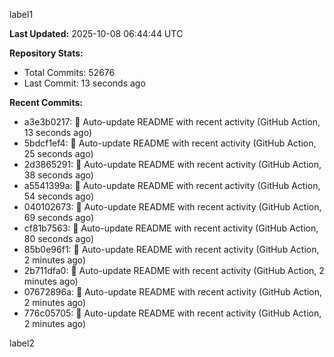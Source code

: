 
label1 
<!-- ACTIVITY_START -->
**Last Updated:** 2025-10-08 06:44:44 UTC

**Repository Stats:**
- Total Commits: 52676
- Last Commit: 13 seconds ago

**Recent Commits:**
- a3e3b0217: 🤖 Auto-update README with recent activity (GitHub Action, 13 seconds ago)
- 5bdcf1ef4: 🤖 Auto-update README with recent activity (GitHub Action, 25 seconds ago)
- 2d3865291: 🤖 Auto-update README with recent activity (GitHub Action, 38 seconds ago)
- a5541399a: 🤖 Auto-update README with recent activity (GitHub Action, 54 seconds ago)
- 040102673: 🤖 Auto-update README with recent activity (GitHub Action, 69 seconds ago)
- cf81b7563: 🤖 Auto-update README with recent activity (GitHub Action, 80 seconds ago)
- 85b0e96f1: 🤖 Auto-update README with recent activity (GitHub Action, 2 minutes ago)
- 2b711dfa0: 🤖 Auto-update README with recent activity (GitHub Action, 2 minutes ago)
- 07672896a: 🤖 Auto-update README with recent activity (GitHub Action, 2 minutes ago)
- 776c05705: 🤖 Auto-update README with recent activity (GitHub Action, 2 minutes ago)
<!-- ACTIVITY_END -->

label2
